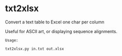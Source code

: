 # txt2xlsx
Convert a text table to Excel one char per column

Useful for ASCII art, or displaying sequence alignments.

```
Usage:

txt2xlsx.py in.txt out.xlsx
```

